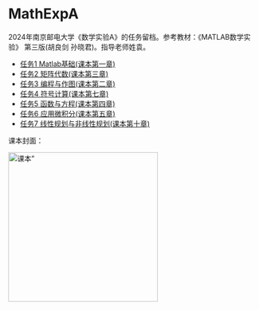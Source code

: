 # MathExpA
2024年南京邮电大学《数学实验A》的任务留档。参考教材：《MATLAB数学实验》 第三版(胡良剑 孙晓君)。指导老师姓袁。

- [任务1 Matlab基础(课本第一章)](https://wang1m.cc/MathExpA/Task1)
- [任务2 矩阵代数(课本第三章)](https://wang1m.cc/MathExpA/Task2)
- [任务3 编程与作图(课本第二章)](https://wang1m.cc/MathExpA/Task3)
- [任务4 符号计算(课本第七章)](https://wang1m.cc/MathExpA/Task4)
- [任务5 函数与方程(课本第四章)](https://wang1m.cc/MathExpA/Task5)
- [任务6 应用微积分(课本第五章)](https://wang1m.cc/MathExpA/Task5)
- [任务7 线性规划与非线性规划(课本第十章)](https://wang1m.cc/MathExpA/Task5)

课本封面：

<img src="https://pic.wang1m.tech/uploads/2404/661e5e8ae688f.png" alt="课本”" style="height:300px;width:auto;">

